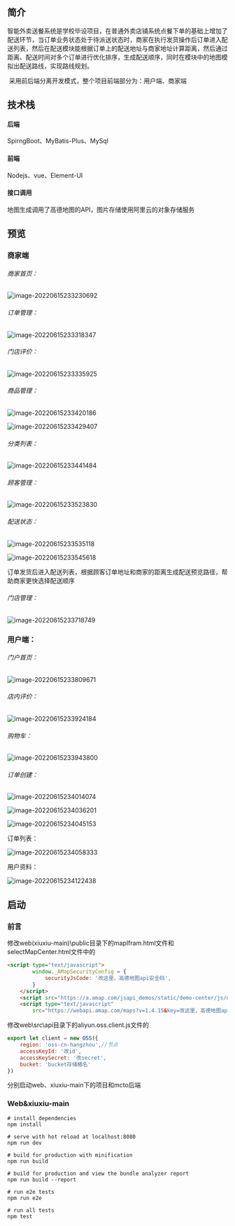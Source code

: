 ## 简介

​        智能外卖送餐系统是学校毕设项目，在普通外卖店铺系统点餐下单的基础上增加了配送环节，当订单业务状态处于待派送状态时，商家在执行发货操作后订单进入配送列表，然后在配送模块能根据订单上的配送地址与商家地址计算距离，然后通过距离、配送时间对多个订单进行优化排序，生成配送顺序，同时在模块中的地图模拟出配送路线，实现路线规划。

​        采用前后端分离开发模式，整个项目前端部分为：用户端、商家端

## 技术栈

#### 后端

SpirngBoot、MyBatis-Plus、MySql

#### 前端

Nodejs、vue、Element-UI

#### 接口调用

地图生成调用了高德地图的API，图片存储使用阿里云的对象存储服务

## 预览

### 商家端

###### 商家首页：

![image-20220615233230692](https://s3.bmp.ovh/imgs/2022/06/16/e848762ecb0bc1dd.png)

###### 订单管理：

![image-20220615233318347](https://s3.bmp.ovh/imgs/2022/06/16/810d6d719217b63c.png)

###### 门店评价：

![image-20220615233335925](https://s3.bmp.ovh/imgs/2022/06/16/062d381944c745ba.png)

###### 商品管理：

![image-20220615233420186](https://s3.bmp.ovh/imgs/2022/06/16/224389fc1a775df7.png)

![image-20220615233429407](https://i.postimg.cc/SRmk0w8R/image-20220615233429407.png)

###### 分类列表：

![image-20220615233441484](https://i.postimg.cc/25ppRsNY/image-20220615233441484.png)

###### 顾客管理：

![image-20220615233523830](https://i.postimg.cc/j5MJmY5J/image-20220615233523830.png)

###### 配送状态：

![image-20220615233535118](https://i.postimg.cc/y8RcdGfw/image-20220615233535118.png)

![image-20220615233545618](https://i.postimg.cc/3Nw2xJ6B/image-20220615233545618.png)

订单发货后进入配送列表，根据顾客订单地址和商家的距离生成配送预览路径，帮助商家更快选择配送顺序

###### 门店管理：

![image-20220615233718749](https://i.postimg.cc/Jnxb8BT0/image-20220615233718749.png)

### 用户端：

###### 门户首页：

![image-20220615233809671](https://i.postimg.cc/6QsVfK2W/image-20220615233809671.png)

###### 店内评价：

![image-20220615233924184](https://i.postimg.cc/8P5b1tgS/image-20220615233924184.png)

###### 购物车：

![image-20220615233943800](https://i.postimg.cc/qRTL4r4b/image-20220615233943800.png)

###### 订单创建：

![image-20220615234014074](https://i.postimg.cc/bNC3b49r/image-20220615234014074.png)

![image-20220615234036201](https://i.postimg.cc/gj44g79M/image-20220615234036201.png)

![image-20220615234045153](https://i.postimg.cc/V6qKC6KP/image-20220615234045153.png)

订单列表：

![image-20220615234058333](https://i.postimg.cc/2SqtdJSc/image-20220615234058333.png)

用户资料：

![image-20220615234122438](https://i.postimg.cc/PJr3CV7M/image-20220615234122438.png)



## 启动

### 前言

修改web(xiuxiu-main)\public目录下的mapIfram.html文件和selectMapCenter.html文件中的

```html
<script type="text/javascript">
        window._AMapSecurityConfig = {
            securityJsCode: '改这里，高德地图api安全码',
        }
    </script>
    <script src="https://a.amap.com/jsapi_demos/static/demo-center/js/demoutils.js"></script>
    <script type="text/javascript"
        src="https://webapi.amap.com/maps?v=1.4.15&key=改这里，高德地图api的key值&plugin=AMap.Driving&plugin=AMap.Driving"></script>

```

修改web\src\api目录下的aliyun.oss.client.js文件的

```javascript
export let client = new OSS({
    region: 'oss-cn-hangzhou',//节点
    accessKeyId: '改id',
    accessKeySecret: '改secret',
    bucket: 'bucket存储桶名'
})
```

分别启动web、xiuxiu-main下的项目和mcto后端

### Web&xiuxiu-main

```
# install dependencies
npm install

# serve with hot reload at localhost:8080
npm run dev

# build for production with minification
npm run build

# build for production and view the bundle analyzer report
npm run build --report

# run e2e tests
npm run e2e

# run all tests
npm test
```

